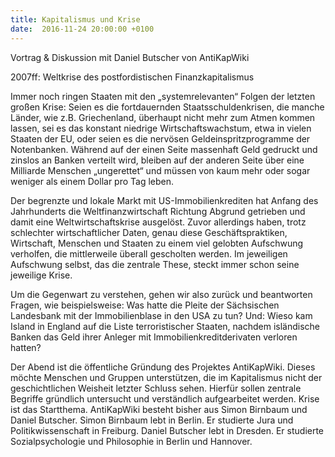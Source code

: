 ```yaml
---
title: Kapitalismus und Krise
date:  2016-11-24 20:00:00 +0100
---
```


Vortrag &amp; Diskussion mit Daniel Butscher von AntiKapWiki



2007ff: Weltkrise des  postfordistischen Finanzkapitalismus

Immer noch ringen Staaten mit den „systemrelevanten“ Folgen der letzten großen Krise: Seien es die fortdauernden Staatsschuldenkrisen,
die manche Länder, wie z.B. Griechenland, überhaupt nicht mehr zum Atmen kommen lassen, sei es das konstant niedrige Wirtschaftswachstum,
etwa in vielen Staaten der EU, oder seien es die nervösen Geldeinspritzprogramme der Notenbanken. Während auf der einen Seite
massenhaft Geld gedruckt und zinslos an Banken verteilt wird, bleiben auf der anderen Seite über eine Milliarde Menschen „ungerettet“
und müssen von kaum mehr oder sogar weniger als einem Dollar pro Tag leben.


Der begrenzte und lokale Markt mit US-Immobilienkrediten hat Anfang des Jahrhunderts die Weltfinanzwirtschaft Richtung Abgrund
getrieben und damit eine Weltwirtschaftskrise ausgelöst. Zuvor allerdings haben, trotz schlechter wirtschaftlicher Daten,
genau diese Geschäftspraktiken, Wirtschaft, Menschen und Staaten zu einem viel gelobten Aufschwung verholfen, die mittlerweile
überall gescholten werden. Im jeweiligen Aufschwung selbst, das die zentrale These, steckt immer schon seine jeweilige Krise.


Um die Gegenwart zu verstehen, gehen wir also zurück und beantworten Fragen, wie beispielsweise: Was hatte die Pleite der
Sächsischen Landesbank mit der Immobilienblase in den USA zu tun? Und: Wieso kam Island in England auf die Liste terroristischer
Staaten, nachdem isländische Banken das Geld ihrer Anleger mit Immobilienkreditderivaten verloren hatten?


Der Abend ist die öffentliche Gründung des Projektes AntiKapWiki. Dieses möchte Menschen und Gruppen unterstützen, die im
Kapitalismus nicht der geschichtlichen Weisheit letzter Schluss sehen. Hierfür sollen zentrale Begriffe gründlich untersucht
und verständlich aufgearbeitet werden. Krise ist das Startthema. AntiKapWiki besteht bisher aus Simon Birnbaum und Daniel
Butscher. Simon Birnbaum lebt in Berlin. Er studierte Jura und Politikwissenschaft in Freiburg. Daniel Butscher lebt in Dresden.
Er studierte Sozialpsychologie und Philosophie in Berlin und Hannover.


